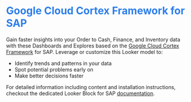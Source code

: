 <h1><span style="color:#2d7eea">Google Cloud Cortex Framework for SAP</span></h1>

Gain faster insights into your Order to Cash, Finance, and Inventory data with these Dashboards and Explores based on the [Google Cloud Cortex Framework](https://cloud.google.com/solutions/cortex#google-cloud-cortex-framework) for SAP. Leverage or customize this Looker model to:
* Identify trends and patterns in your data
* Spot potential problems early on
* Make better decisions faster

For detailed information including content and installation instructions, checkout the dedicated Looker Block for SAP [documentation](https://cloud.google.com/cortex/docs/looker-block-sap).
